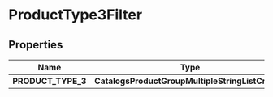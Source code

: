 

# ProductType3Filter


## Properties

| Name | Type | Description | Notes |
|------------ | ------------- | ------------- | -------------|
|**PRODUCT_TYPE_3** | **CatalogsProductGroupMultipleStringListCriteria** |  |  |



